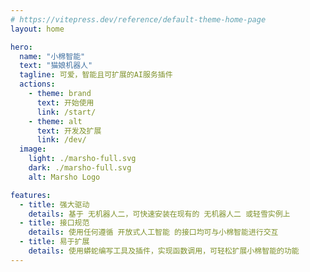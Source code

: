 ```yaml
---
# https://vitepress.dev/reference/default-theme-home-page
layout: home

hero:
  name: "小棉智能"
  text: "猫娘机器人"
  tagline: 可爱，智能且可扩展的AI服务插件
  actions:
    - theme: brand
      text: 开始使用
      link: /start/
    - theme: alt
      text: 开发及扩展
      link: /dev/
  image:
    light: ./marsho-full.svg
    dark: ./marsho-full.svg
    alt: Marsho Logo

features:
  - title: 强大驱动
    details: 基于 无机器人二，可快速安装在现有的 无机器人二 或轻雪实例上
  - title: 接口规范
    details: 使用任何遵循 开放式人工智能 的接口均可与小棉智能进行交互
  - title: 易于扩展
    details: 使用蟒蛇编写工具及插件，实现函数调用，可轻松扩展小棉智能的功能
---
```


